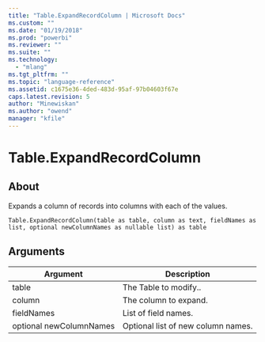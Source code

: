 ```yaml
---
title: "Table.ExpandRecordColumn | Microsoft Docs"
ms.custom: ""
ms.date: "01/19/2018"
ms.prod: "powerbi"
ms.reviewer: ""
ms.suite: ""
ms.technology: 
  - "mlang"
ms.tgt_pltfrm: ""
ms.topic: "language-reference"
ms.assetid: c1675e36-4ded-483d-95af-97b04603f67e
caps.latest.revision: 5
author: "Minewiskan"
ms.author: "owend"
manager: "kfile"
---
```

# Table.ExpandRecordColumn

  
## About  
Expands a column of records into columns with each of the values.  
  
```  
Table.ExpandRecordColumn(table as table, column as text, fieldNames as list, optional newColumnNames as nullable list) as table  
```  
  
## Arguments  
  
|Argument|Description|  
|------------|---------------|  
|table|The Table to modify..|  
|column|The column to expand.|  
|fieldNames|List of field names.|  
|optional newColumnNames|Optional list of new column names.|  
  
